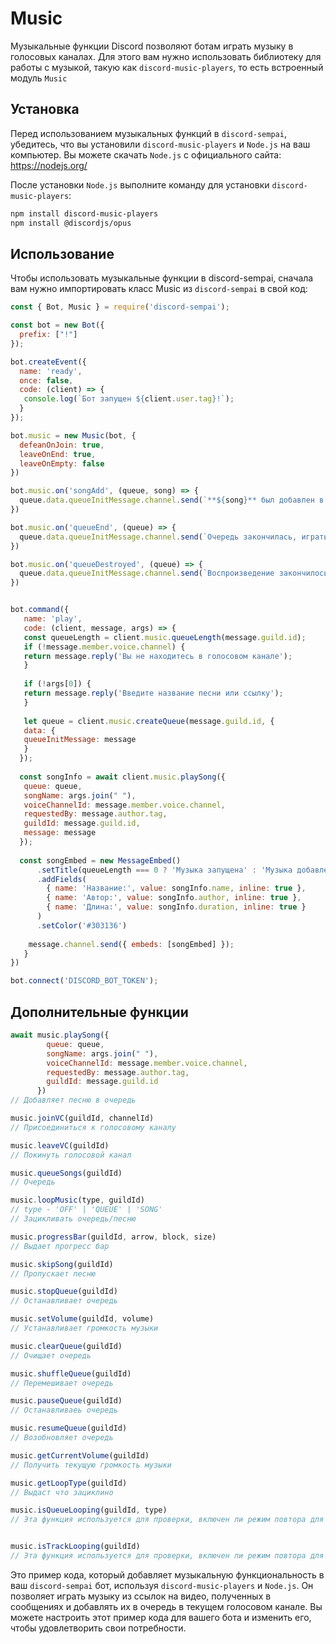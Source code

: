 # Music
Музыкальные функции Discord позволяют ботам играть музыку в голосовых каналах. Для этого вам нужно использовать библиотеку для работы с музыкой, такую как `discord-music-players`, то есть встроенный модуль `Music`

## Установка
Перед использованием музыкальных функций в `discord-sempai`, убедитесь, что вы установили `discord-music-players` и `Node.js` на ваш компьютер. Вы можете скачать `Node.js` с официального сайта: https://nodejs.org/

После установки `Node.js` выполните команду для установки `discord-music-players`:

```sh
npm install discord-music-players
npm install @discordjs/opus
```

## Использование
Чтобы использовать музыкальные функции в discord-sempai, сначала вам нужно импортировать класс Music из `discord-sempai` в свой код:

```js
const { Bot, Music } = require('discord-sempai');

const bot = new Bot({
  prefix: ["!"]
});

bot.createEvent({
  name: 'ready',
  once: false,
  code: (client) => {
   console.log(`Бот запущен ${client.user.tag}!`);
  }
});

bot.music = new Music(bot, {
  defeanOnJoin: true,
  leaveOnEnd: true,
  leaveOnEmpty: false
})

bot.music.on('songAdd', (queue, song) => {
  queue.data.queueInitMessage.channel.send(`**${song}** был добавлен в очередь.`);
})

bot.music.on('queueEnd', (queue) => {
  queue.data.queueInitMessage.channel.send(`Очередь закончилась, играть не во что.`);
})

bot.music.on('queueDestroyed', (queue) => {
  queue.data.queueInitMessage.channel.send(`Воспроизведение закончилось.`);
})


bot.command({
   name: 'play',
   code: (client, message, args) => {
   const queueLength = client.music.queueLength(message.guild.id);
   if (!message.member.voice.channel) {
   return message.reply('Вы не находитесь в голосовом канале');
   }
   
   if (!args[0]) {
   return message.reply('Введите название песни или ссылку');
   }
   
   let queue = client.music.createQueue(message.guild.id, {
   data: {
   queueInitMessage: message
   }
  });
  
  const songInfo = await client.music.playSong({
   queue: queue,
   songName: args.join(" "),
   voiceChannelId: message.member.voice.channel,
   requestedBy: message.author.tag,
   guildId: message.guild.id,
   message: message
  });
  
  const songEmbed = new MessageEmbed()
      .setTitle(queueLength === 0 ? 'Музыка запущена' : 'Музыка добавлена')
      .addFields(
        { name: 'Название:', value: songInfo.name, inline: true },
        { name: 'Автор:', value: songInfo.author, inline: true },
        { name: 'Длина:', value: songInfo.duration, inline: true }
      )
      .setColor('#303136')
    
    message.channel.send({ embeds: [songEmbed] });
   }
})

bot.connect('DISCORD_BOT_TOKEN');
```

## Дополнительные функции
```js
await music.playSong({
        queue: queue,
        songName: args.join(" "),
        voiceChannelId: message.member.voice.channel,
        requestedBy: message.author.tag,
        guildId: message.guild.id
      })
// Добавляет песню в очередь

music.joinVC(guildId, channelId)
// Присоединиться к голосовому каналу

music.leaveVC(guildId)
// Покинуть голосовой канал

music.queueSongs(guildId)
// Очередь

music.loopMusic(type, guildId)
// type - 'OFF' | 'QUEUE' | 'SONG'
// Зацикливать очередь/песню

music.progressBar(guildId, arrow, block, size)
// Выдает прогресс бар

music.skipSong(guildId)
// Пропускает песню

music.stopQueue(guildId)
// Останавливает очередь

music.setVolume(guildId, volume) 
// Устанавливает громкость музыки

music.clearQueue(guildId) 
// Очищает очередь

music.shuffleQueue(guildId)
// Перемешивает очередь

music.pauseQueue(guildId) 
// Останавливаеь очередь

music.resumeQueue(guildId) 
// Возобновляет очередь

music.getCurrentVolume(guildId)
// Получить текущую громкость музыки

music.getLoopType(guildId)
// Выдаст что зациклино

music.isQueueLooping(guildId, type)
// Эта функция используется для проверки, включен ли режим повтора для очереди в гильдии. Она принимает идентификатор гильдии (guildId) и тип проверки (all - для проверки общего режима повтора, queue - для проверки режима повтора очереди, track - для проверки режима повтора песни) в качестве аргументов и возвращает true, если режим повтора включен, и false в противном случае.


music.isTrackLooping(guildId)
// Эта функция используется для проверки, включен ли режим повтора для текущего трека в гильдии. Она принимает идентификатор гильдии (guildId) в качестве единственного аргумента и возвращает true, если режим повтора включен, и false в противном случае.
```

Это пример кода, который добавляет музыкальную функциональность в ваш `discord-sempai` бот, используя `discord-music-players` и `Node.js`. Он позволяет играть музыку из ссылок на видео, полученных в сообщениях и добавлять их в очередь в текущем голосовом канале. Вы можете настроить этот пример кода для вашего бота и изменить его, чтобы удовлетворить свои потребности.